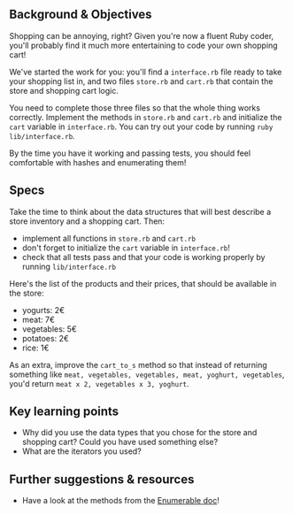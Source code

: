 ## Background & Objectives

Shopping can be annoying, right? Given you're now a fluent Ruby coder, you'll probably find it much more entertaining to code your own shopping cart!

We've started the work for you: you'll find a `interface.rb` file ready to take your shopping list in, and two files `store.rb` and `cart.rb` that contain the store and shopping cart logic.

You need to complete those three files so that the whole thing works correctly. Implement the methods in `store.rb` and `cart.rb` and initialize the `cart` variable in `interface.rb`.
You can try out your code by running `ruby lib/interface.rb`.

By the time you have it working and passing tests, you should feel comfortable with hashes and enumerating them!

## Specs

Take the time to think about the data structures that will best describe a store inventory and a shopping cart. Then:

- implement all functions in `store.rb` and `cart.rb`
- don't forget to initialize the `cart` variable in `interface.rb`!
- check that all tests pass and that your code is working properly by running `lib/interface.rb`

Here's the list of the products and their prices, that should be available in the store:
- yogurts: 2€
- meat: 7€
- vegetables: 5€
- potatoes: 2€
- rice: 1€

As an extra, improve the `cart_to_s` method so that instead of returning something like `meat, vegetables, vegetables, meat, yoghurt, vegetables`, you'd return `meat x 2, vegetables x 3, yoghurt`.

## Key learning points

* Why did you use the data types that you chose for the store and shopping cart? Could you have used something else?
* What are the iterators you used?

## Further suggestions & resources

* Have a look at the methods from the [Enumerable doc](http://ruby-doc.org/core-3.1.2/Enumerable.html)!
